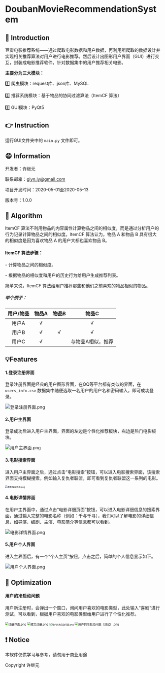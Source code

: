 # DoubanMovieRecommendationSystem



## :blue_book: Introduction

豆瓣电影推荐系统——通过爬取电影数据和用户数据，再利用所爬取的数据设计并实现相关推荐算法对用户进行电影推荐。然后设计出图形用户界面（GUI）进行交互，封装成电影推荐软件，针对数据集中的用户推荐相关电影。

**主要分为三大模块：**

:one: 爬虫模块：request库、json库、MySQL 

:two: 推荐系统模块：基于物品的协同过滤算法（ItemCF 算法）

:three: GUI模块：PyQt5



## :point_right: Instruction

运行GUI文件夹中的 `main.py` 文件即可。



## :smile: Information

开发者：许继元

联系邮箱：giyn.jy@gmail.com

项目开发时间：2020-05-01至2020-05-13

版本号：1.0.0



## :mag_right: ​Algorithm

ItemCF 算法不利用物品的内容属性计算物品之间的相似度，而是通过分析用户的行为记录计算物品之间的相似度。ItemCF 算法认为，物品 A 和物品 B 具有很大的相似度是因为喜欢物品 A 的用户大都也喜欢物品 B。

 

#### **ItemCF 算法步骤：**

\-    计算物品之间的相似度。

\-    根据物品的相似度和用户的历史行为给用户生成推荐列表。



简单来说，ItemCF 算法给用户推荐那些和他们之前喜欢的物品相似的物品。



##### 举个例子：

| **用户**/**物品** | **物品A** | **物品B** |     **物品C**     |
| :---------------: | :-------: | :-------: | :---------------: |
|       用户A       |     √     |           |         √         |
|       用户B       |     √     |     √     |         √         |
|       用户C       |     √     |           | 与物品A相似，推荐 |



## :bulb: ​Features

#### 1.登录注册界面

登录注册界面是经典的用户图形界面，在QQ等平台都有类似的界面，在 `users_info.csv` 数据集中随便选取一名用户的用户名和密码输入，即可成功登录。

![登录注册界面.png](https://github.com/Giyn/DoubanMovieRecommendationSystem/blob/master/Screenshot/%E7%99%BB%E5%BD%95%E6%B3%A8%E5%86%8C%E7%95%8C%E9%9D%A2.png?raw=true)



#### 2.用户主界面

登录成功后进入用户主界面，界面的左边是个性化推荐板块，右边是热门电影板块。

![用户主界面.png](https://github.com/Giyn/DoubanMovieRecommendationSystem/blob/master/Screenshot/%E7%94%A8%E6%88%B7%E4%B8%BB%E7%95%8C%E9%9D%A2.png?raw=true)



#### 3.电影搜索界面

进入用户主界面之后，通过点击“电影搜索”按钮，可以进入电影搜索界面，该搜索界面支持模糊搜索。例如输入复仇者联盟，即可看到复仇者联盟这一系列的电影。

<img src="https://github.com/Giyn/DoubanMovieRecommendationSystem/blob/master/Screenshot/%E7%94%B5%E5%BD%B1%E6%90%9C%E7%B4%A2%E7%95%8C%E9%9D%A2.png?raw=true" alt="电影搜索界面.png" style="zoom: 50%;" />



#### 4.电影详情界面

在用户主界面中，通过点击“电影详细页面”按钮，可以进入电影详细信息的搜索界面，通过输入完整的电影名称（例如：千与千寻），我们可以了解电影的详细信息，如导演、编剧、主演、电影简介等信息都可以看到。

![电影详情界面.png](https://github.com/Giyn/DoubanMovieRecommendationSystem/blob/master/Screenshot/%E7%94%B5%E5%BD%B1%E8%AF%A6%E6%83%85%E7%95%8C%E9%9D%A2.png?raw=true)



#### 5.用户个人界面

进入主界面后，有一个“个人主页”按钮，点击之后，简单的个人信息显示如下。

![用户个人界面.png](https://github.com/Giyn/DoubanMovieRecommendationSystem/blob/master/Screenshot/%E7%94%A8%E6%88%B7%E4%B8%AA%E4%BA%BA%E7%95%8C%E9%9D%A2.png?raw=true)



## :high_brightness: Optimization

#### 用户的冷启动问题

用户新注册时，会弹出一个窗口，询问用户喜欢的电影类型，此处输入“喜剧”进行测试，可以看到，根据用户喜欢的电影类型给用户进行了个性化推荐。

<img src="https://github.com/Giyn/DoubanMovieRecommendationSystem/blob/master/Screenshot/%E6%B3%A8%E5%86%8C%E7%95%8C%E9%9D%A2.png?raw=true" alt="注册界面.png" style="zoom: 67%;" />



<img src="https://github.com/Giyn/DoubanMovieRecommendationSystem/blob/master/Screenshot/%E6%88%90%E5%8A%9F%E6%B3%A8%E5%86%8C.png?raw=true" alt="成功注册.png" style="zoom: 67%;" />



<img src="https://github.com/Giyn/DoubanMovieRecommendationSystem/blob/master/Screenshot/%E7%94%A8%E6%88%B7%E7%9A%84%E5%86%B7%E5%90%AF%E5%8A%A8%E9%97%AE%E9%A2%98.png?raw=true" alt="用户的冷启动问题.png" style="zoom: 50%;" />



<img src="https://github.com/Giyn/DoubanMovieRecommendationSystem/blob/master/Screenshot/%E7%94%A8%E6%88%B7%E7%9A%84%E5%86%B7%E5%90%AF%E5%8A%A8%E9%97%AE%E9%A2%98%EF%BC%88%E6%B5%8B%E8%AF%95%EF%BC%89.png?raw=true" alt="用户的冷启动问题（测试）.png" style="zoom: 67%;" />



##  :heavy_exclamation_mark: Notice

本软件仅供学习与参考，请勿用于商业用途

Copyright 许继元